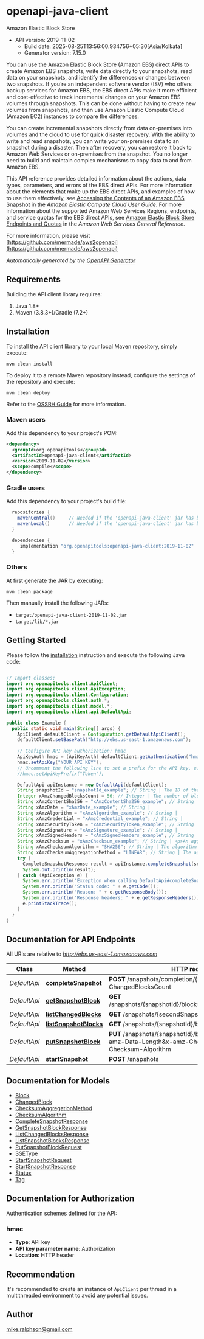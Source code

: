 # openapi-java-client

Amazon Elastic Block Store
- API version: 2019-11-02
  - Build date: 2025-08-25T13:56:00.934756+05:30[Asia/Kolkata]
  - Generator version: 7.15.0

<p>You can use the Amazon Elastic Block Store (Amazon EBS) direct APIs to create Amazon EBS snapshots, write data directly to your snapshots, read data on your snapshots, and identify the differences or changes between two snapshots. If you’re an independent software vendor (ISV) who offers backup services for Amazon EBS, the EBS direct APIs make it more efficient and cost-effective to track incremental changes on your Amazon EBS volumes through snapshots. This can be done without having to create new volumes from snapshots, and then use Amazon Elastic Compute Cloud (Amazon EC2) instances to compare the differences.</p> <p>You can create incremental snapshots directly from data on-premises into volumes and the cloud to use for quick disaster recovery. With the ability to write and read snapshots, you can write your on-premises data to an snapshot during a disaster. Then after recovery, you can restore it back to Amazon Web Services or on-premises from the snapshot. You no longer need to build and maintain complex mechanisms to copy data to and from Amazon EBS.</p> <p>This API reference provides detailed information about the actions, data types, parameters, and errors of the EBS direct APIs. For more information about the elements that make up the EBS direct APIs, and examples of how to use them effectively, see <a href=\"https://docs.aws.amazon.com/AWSEC2/latest/UserGuide/ebs-accessing-snapshot.html\">Accessing the Contents of an Amazon EBS Snapshot</a> in the <i>Amazon Elastic Compute Cloud User Guide</i>. For more information about the supported Amazon Web Services Regions, endpoints, and service quotas for the EBS direct APIs, see <a href=\"https://docs.aws.amazon.com/general/latest/gr/ebs-service.html\">Amazon Elastic Block Store Endpoints and Quotas</a> in the <i>Amazon Web Services General Reference</i>.</p>

  For more information, please visit [https://github.com/mermade/aws2openapi](https://github.com/mermade/aws2openapi)

*Automatically generated by the [OpenAPI Generator](https://openapi-generator.tech)*


## Requirements

Building the API client library requires:
1. Java 1.8+
2. Maven (3.8.3+)/Gradle (7.2+)

## Installation

To install the API client library to your local Maven repository, simply execute:

```shell
mvn clean install
```

To deploy it to a remote Maven repository instead, configure the settings of the repository and execute:

```shell
mvn clean deploy
```

Refer to the [OSSRH Guide](http://central.sonatype.org/pages/ossrh-guide.html) for more information.

### Maven users

Add this dependency to your project's POM:

```xml
<dependency>
  <groupId>org.openapitools</groupId>
  <artifactId>openapi-java-client</artifactId>
  <version>2019-11-02</version>
  <scope>compile</scope>
</dependency>
```

### Gradle users

Add this dependency to your project's build file:

```groovy
  repositories {
    mavenCentral()     // Needed if the 'openapi-java-client' jar has been published to maven central.
    mavenLocal()       // Needed if the 'openapi-java-client' jar has been published to the local maven repo.
  }

  dependencies {
     implementation "org.openapitools:openapi-java-client:2019-11-02"
  }
```

### Others

At first generate the JAR by executing:

```shell
mvn clean package
```

Then manually install the following JARs:

* `target/openapi-java-client-2019-11-02.jar`
* `target/lib/*.jar`

## Getting Started

Please follow the [installation](#installation) instruction and execute the following Java code:

```java

// Import classes:
import org.openapitools.client.ApiClient;
import org.openapitools.client.ApiException;
import org.openapitools.client.Configuration;
import org.openapitools.client.auth.*;
import org.openapitools.client.model.*;
import org.openapitools.client.api.DefaultApi;

public class Example {
  public static void main(String[] args) {
    ApiClient defaultClient = Configuration.getDefaultApiClient();
    defaultClient.setBasePath("http://ebs.us-east-1.amazonaws.com");
    
    // Configure API key authorization: hmac
    ApiKeyAuth hmac = (ApiKeyAuth) defaultClient.getAuthentication("hmac");
    hmac.setApiKey("YOUR API KEY");
    // Uncomment the following line to set a prefix for the API key, e.g. "Token" (defaults to null)
    //hmac.setApiKeyPrefix("Token");

    DefaultApi apiInstance = new DefaultApi(defaultClient);
    String snapshotId = "snapshotId_example"; // String | The ID of the snapshot.
    Integer xAmzChangedBlocksCount = 56; // Integer | The number of blocks that were written to the snapshot.
    String xAmzContentSha256 = "xAmzContentSha256_example"; // String | 
    String xAmzDate = "xAmzDate_example"; // String | 
    String xAmzAlgorithm = "xAmzAlgorithm_example"; // String | 
    String xAmzCredential = "xAmzCredential_example"; // String | 
    String xAmzSecurityToken = "xAmzSecurityToken_example"; // String | 
    String xAmzSignature = "xAmzSignature_example"; // String | 
    String xAmzSignedHeaders = "xAmzSignedHeaders_example"; // String | 
    String xAmzChecksum = "xAmzChecksum_example"; // String | <p>An aggregated Base-64 SHA256 checksum based on the checksums of each written block.</p> <p>To generate the aggregated checksum using the linear aggregation method, arrange the checksums for each written block in ascending order of their block index, concatenate them to form a single string, and then generate the checksum on the entire string using the SHA256 algorithm.</p>
    String xAmzChecksumAlgorithm = "SHA256"; // String | The algorithm used to generate the checksum. Currently, the only supported algorithm is <code>SHA256</code>.
    String xAmzChecksumAggregationMethod = "LINEAR"; // String | The aggregation method used to generate the checksum. Currently, the only supported aggregation method is <code>LINEAR</code>.
    try {
      CompleteSnapshotResponse result = apiInstance.completeSnapshot(snapshotId, xAmzChangedBlocksCount, xAmzContentSha256, xAmzDate, xAmzAlgorithm, xAmzCredential, xAmzSecurityToken, xAmzSignature, xAmzSignedHeaders, xAmzChecksum, xAmzChecksumAlgorithm, xAmzChecksumAggregationMethod);
      System.out.println(result);
    } catch (ApiException e) {
      System.err.println("Exception when calling DefaultApi#completeSnapshot");
      System.err.println("Status code: " + e.getCode());
      System.err.println("Reason: " + e.getResponseBody());
      System.err.println("Response headers: " + e.getResponseHeaders());
      e.printStackTrace();
    }
  }
}

```

## Documentation for API Endpoints

All URIs are relative to *http://ebs.us-east-1.amazonaws.com*

Class | Method | HTTP request | Description
------------ | ------------- | ------------- | -------------
*DefaultApi* | [**completeSnapshot**](docs/DefaultApi.md#completeSnapshot) | **POST** /snapshots/completion/{snapshotId}#x-amz-ChangedBlocksCount | 
*DefaultApi* | [**getSnapshotBlock**](docs/DefaultApi.md#getSnapshotBlock) | **GET** /snapshots/{snapshotId}/blocks/{blockIndex}#blockToken | 
*DefaultApi* | [**listChangedBlocks**](docs/DefaultApi.md#listChangedBlocks) | **GET** /snapshots/{secondSnapshotId}/changedblocks | 
*DefaultApi* | [**listSnapshotBlocks**](docs/DefaultApi.md#listSnapshotBlocks) | **GET** /snapshots/{snapshotId}/blocks | 
*DefaultApi* | [**putSnapshotBlock**](docs/DefaultApi.md#putSnapshotBlock) | **PUT** /snapshots/{snapshotId}/blocks/{blockIndex}#x-amz-Data-Length&amp;x-amz-Checksum&amp;x-amz-Checksum-Algorithm | 
*DefaultApi* | [**startSnapshot**](docs/DefaultApi.md#startSnapshot) | **POST** /snapshots | 


## Documentation for Models

 - [Block](docs/Block.md)
 - [ChangedBlock](docs/ChangedBlock.md)
 - [ChecksumAggregationMethod](docs/ChecksumAggregationMethod.md)
 - [ChecksumAlgorithm](docs/ChecksumAlgorithm.md)
 - [CompleteSnapshotResponse](docs/CompleteSnapshotResponse.md)
 - [GetSnapshotBlockResponse](docs/GetSnapshotBlockResponse.md)
 - [ListChangedBlocksResponse](docs/ListChangedBlocksResponse.md)
 - [ListSnapshotBlocksResponse](docs/ListSnapshotBlocksResponse.md)
 - [PutSnapshotBlockRequest](docs/PutSnapshotBlockRequest.md)
 - [SSEType](docs/SSEType.md)
 - [StartSnapshotRequest](docs/StartSnapshotRequest.md)
 - [StartSnapshotResponse](docs/StartSnapshotResponse.md)
 - [Status](docs/Status.md)
 - [Tag](docs/Tag.md)


<a id="documentation-for-authorization"></a>
## Documentation for Authorization


Authentication schemes defined for the API:
<a id="hmac"></a>
### hmac

- **Type**: API key
- **API key parameter name**: Authorization
- **Location**: HTTP header


## Recommendation

It's recommended to create an instance of `ApiClient` per thread in a multithreaded environment to avoid any potential issues.

## Author

mike.ralphson@gmail.com

